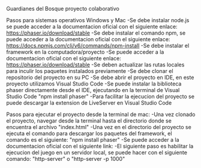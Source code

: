 Guardianes del Bosque proyecto colaborativo

Pasos para sistemas operativos Windows y Mac 
-Se debe instalar node.js se puede acceder a la documentacion oficial con el siguiente enlace: https://phaser.io/download/stable
-Se debe instalar el comando npm, se puede acceder a la documentacion oficial con el siguiente enlace: https://docs.npmjs.com/cli/v6/commands/npm-install
-Se debe instalar el framework en la computadora/proyecto
-Se puede acceder a la documentacion oficial con el siguiente enlace: https://phaser.io/download/stable
-Se deben actualizar las rutas locales para inculir los paquetes instalados previamente
-Se debe clonar el repositorio del proyecto en su PC
-Se debe abrir el proyecto en IDE, en este proyecto utilizamos Visual Studio Code
-Se puede instalar la biblioteca phaser directamente desde el IDE, ejecutando en la terminal de Visual Studio Code "npm install phaser"
-Para facilitar la ejecucion del proyecto se puede descargar la extension de LiveServer en Visual Studio Code

Pasos para ejecutar el proyecto desde la terminal de mac:
-Una vez clonado el proyecto, navegar desde la terminal hasta el directorio donde se encuentra el archivo "index.html"
-Una vez en el directorio del proyecto se ejecuta el comando para descargar los paquetes del framework, el comando es el siguiente: "npm install phaser"
-Se puede acceder a la documentacion oficial con el siguiente link: 
-El siguiente paso es habilitar la ejecucion del juego en un servidor local, se puede hacer con el siguiente comando: "http-server" o "http-server -p 1000"

